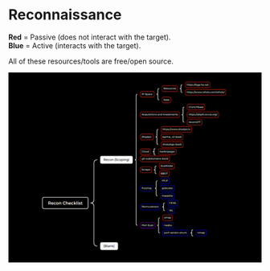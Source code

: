 # Reconnaissance  

**Red** = Passive (does not interact with the target).  
**Blue** = Active (interacts with the target).  

All of these resources/tools are free/open source.  

![recon mind map template](https://github.com/BlissButNotTheWallpaper/mindmap-templates/blob/main/assets/upscaled_thumbnail.png?raw=true)

